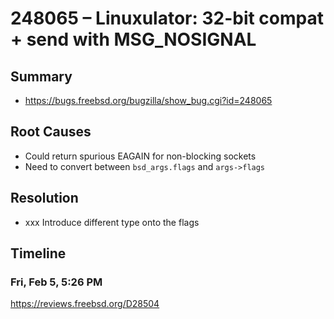 # 248065 – Linuxulator: 32-bit compat + send with MSG_NOSIGNAL

## Summary

* https://bugs.freebsd.org/bugzilla/show_bug.cgi?id=248065

## Root Causes

* Could return spurious EAGAIN for non-blocking sockets
* Need to convert between `bsd_args.flags` and `args->flags`

## Resolution

* xxx Introduce different type onto the flags

## Timeline

### Fri, Feb 5, 5:26 PM

https://reviews.freebsd.org/D28504

